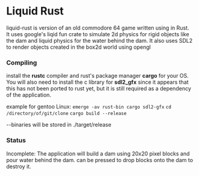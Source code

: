 # Liquid Rust
liquid-rust is version of an old commodore 64 game written using in Rust.  
It uses google's liqid fun crate to simulate 2d physics for rigid objects like 
the dam and liquid physics for the water behind the dam.  It also uses SDL2 to 
render objects created in the box2d world using opengl
### Compiling
install the **rustc** compiler and rust's package manager **cargo** for your OS.
You will also need to install the c library for **sdl2_gfx** since it appears
that this has not been ported to rust yet, but it is still required as a dependency
of the application.

example for gentoo Linux:
`emerge -av rust-bin cargo sdl2-gfx`
`cd /directory/of/git/clone`
`cargo build --release`

--binaries will be stored in ./target/release 
### Status
Incomplete: The application will build a dam using 20x20 pixel blocks and pour
water behind the dam.  <space> can be pressed to drop blocks onto the dam to 
destroy it.